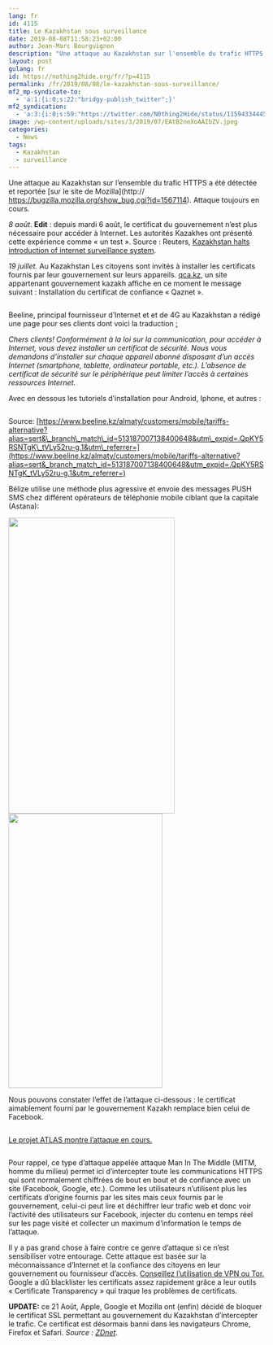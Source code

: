 ```yaml
---
lang: fr 
id: 4115
title: Le Kazakhstan sous surveillance
date: 2019-08-08T11:58:23+02:00
author: Jean-Marc Bourguignon
description: "Une attaque au Kazakhstan sur l'ensemble du trafic HTTPS a été détectée et reportée sur le site de Mozilla."
layout: post
gulang: fr 
id: https://nothing2hide.org/fr/?p=4115
permalink: /fr/2019/08/08/le-kazakhstan-sous-surveillance/
mf2_mp-syndicate-to:
  - 'a:1:{i:0;s:22:"bridgy-publish_twitter";}'
mf2_syndication:
  - 'a:3:{i:0;s:59:"https://twitter.com/N0thing2Hide/status/1159433444541247488";i:1;s:59:"https://twitter.com/N0thing2Hide/status/1159431264031694848";i:2;s:59:"https://twitter.com/N0thing2Hide/status/1156208552400347137";}'
image: /wp-content/uploads/sites/3/2019/07/EAtB2neXoAAIbZV.jpeg
categories:
  - News
tags:
  - Kazakhstan
  - surveillance
---
```

Une attaque au Kazakhstan sur l&rsquo;ensemble du trafic HTTPS a été détectée et reportée [sur le site de Mozilla](http:// https://bugzilla.mozilla.org/show_bug.cgi?id=1567114). Attaque toujours en cours.

<!--more-->

<p class="note">
  <em>8 août</em>. <strong>Edit</strong> : depuis mardi 6 août, le certificat du gouvernement n&rsquo;est plus nécessaire pour accéder à Internet. Les autorités Kazakhes ont présenté cette expérience comme « un test ». Source : Reuters, <a href="https://www.reuters.com/article/us-kazakhstan-internet-surveillance-idUSKCN1UX0VD">Kazakhstan halts introduction of internet surveillance system</a>.
</p>

_19 juillet._ Au Kazakhstan Les citoyens sont invités à installer les certificats fournis par leur gouvernement sur leurs appareils. [qca.kz](http://qca.kz/), un site appartenant gouvernement kazakh affiche en ce moment le message suivant : Installation du certificat de confiance « Qaznet ».

<img src="https://nothing2hide.org/fr/wp-content/uploads/sites/3/2019/07/Screenshot_2019-07-19-Установка-доверенного-сертификата-QazNet--1024x199.png" alt="" class="wp-image-4117" srcset="https://nothing2hide.org/fr/wp-content/uploads/sites/3/2019/07/Screenshot_2019-07-19-Установка-доверенного-сертификата-QazNet--1024x199.png 1024w, https://nothing2hide.org/fr/wp-content/uploads/sites/3/2019/07/Screenshot_2019-07-19-Установка-доверенного-сертификата-QazNet--300x58.png 300w, https://nothing2hide.org/fr/wp-content/uploads/sites/3/2019/07/Screenshot_2019-07-19-Установка-доверенного-сертификата-QazNet--768x149.png 768w, https://nothing2hide.org/fr/wp-content/uploads/sites/3/2019/07/Screenshot_2019-07-19-Установка-доверенного-сертификата-QazNet--600x116.png 600w, https://nothing2hide.org/fr/wp-content/uploads/sites/3/2019/07/Screenshot_2019-07-19-Установка-доверенного-сертификата-QazNet--280x54.png 280w, https://nothing2hide.org/fr/wp-content/uploads/sites/3/2019/07/Screenshot_2019-07-19-Установка-доверенного-сертификата-QazNet-.png 1360w" sizes="(max-width: 767px) 89vw, (max-width: 1000px) 54vw, (max-width: 1071px) 543px, 580px" />

Beeline, principal fournisseur d&rsquo;Internet et et de 4G au Kazakhstan a rédigé une page pour ses clients dont voici la traduction [:](https://www.beeline.kz/almaty/customers/mobile/tariffs-alternative?alias=sert&_branch_match_id=513187007138400648&utm_expid=.QpKY5RSNTgK_tVLy52ru-g.1&utm_referrer=)

_Chers clients! Conformément à la loi sur la communication, pour accéder à Internet, vous devez installer un certificat de sécurité. Nous vous demandons d&rsquo;installer sur chaque appareil abonné disposant d&rsquo;un accès Internet (smartphone, tablette, ordinateur portable, etc.). L&rsquo;absence de certificat de sécurité sur le périphérique peut limiter l&rsquo;accès à certaines ressources Internet._

Avec en dessous les tutoriels d’installation pour Android, Iphone, et autres :

<img src="https://nothing2hide.org/fr/wp-content/uploads/sites/3/2019/07/Screenshot_2019-07-19-Информация-Мобильный-Beeline-Алматы.png" alt="" class="wp-image-4125" srcset="https://nothing2hide.org/fr/wp-content/uploads/sites/3/2019/07/Screenshot_2019-07-19-Информация-Мобильный-Beeline-Алматы.png 630w, https://nothing2hide.org/fr/wp-content/uploads/sites/3/2019/07/Screenshot_2019-07-19-Информация-Мобильный-Beeline-Алматы-300x235.png 300w, https://nothing2hide.org/fr/wp-content/uploads/sites/3/2019/07/Screenshot_2019-07-19-Информация-Мобильный-Beeline-Алматы-600x470.png 600w, https://nothing2hide.org/fr/wp-content/uploads/sites/3/2019/07/Screenshot_2019-07-19-Информация-Мобильный-Beeline-Алматы-204x160.png 204w" sizes="(max-width: 630px) 100vw, 630px" /> <figcaption>Source: [https://www.beeline.kz/almaty/customers/mobile/tariffs-alternative?alias=sert&\_branch\_match\_id=513187007138400648&utm\_expid=.QpKY5RSNTgK\_tVLy52ru-g.1&utm\_referrer=](https://www.beeline.kz/almaty/customers/mobile/tariffs-alternative?alias=sert&_branch_match_id=513187007138400648&utm_expid=.QpKY5RSNTgK_tVLy52ru-g.1&utm_referrer=)</figcaption>

Bélize utilise une méthode plus agressive et envoie des messages PUSH SMS chez différent opérateurs de téléphonie mobile ciblant que la capitale (Astana):

<img src="https://nothing2hide.org/fr/wp-content/uploads/sites/3/2019/07/MqS5Acq-576x1024.jpg" alt="" class="wp-image-4122" width="327" height="582" srcset="https://nothing2hide.org/fr/wp-content/uploads/sites/3/2019/07/MqS5Acq-576x1024.jpg 576w, https://nothing2hide.org/fr/wp-content/uploads/sites/3/2019/07/MqS5Acq-169x300.jpg 169w, https://nothing2hide.org/fr/wp-content/uploads/sites/3/2019/07/MqS5Acq-90x160.jpg 90w, https://nothing2hide.org/fr/wp-content/uploads/sites/3/2019/07/MqS5Acq.jpg 720w" sizes="(max-width: 327px) 100vw, 327px" /> 

<img src="https://nothing2hide.org/fr/wp-content/uploads/sites/3/2019/07/kazak-mitm-sms-1-576x1024.jpg" alt="" class="wp-image-4123" width="303" height="540" srcset="https://nothing2hide.org/fr/wp-content/uploads/sites/3/2019/07/kazak-mitm-sms-1-576x1024.jpg 576w, https://nothing2hide.org/fr/wp-content/uploads/sites/3/2019/07/kazak-mitm-sms-1-169x300.jpg 169w, https://nothing2hide.org/fr/wp-content/uploads/sites/3/2019/07/kazak-mitm-sms-1-90x160.jpg 90w, https://nothing2hide.org/fr/wp-content/uploads/sites/3/2019/07/kazak-mitm-sms-1.jpg 720w" sizes="(max-width: 303px) 100vw, 303px" />

Nous pouvons constater l&rsquo;effet de l&rsquo;attaque ci-dessous : le certificat aimablement fourni par le gouvernement Kazakh remplace bien celui de Facebook.

<img src="https://nothing2hide.org/fr/wp-content/uploads/sites/3/2019/07/mitm-kazakssl-1024x784.jpg" alt="" class="wp-image-4116" srcset="https://nothing2hide.org/fr/wp-content/uploads/sites/3/2019/07/mitm-kazakssl-1024x784.jpg 1024w, https://nothing2hide.org/fr/wp-content/uploads/sites/3/2019/07/mitm-kazakssl-300x230.jpg 300w, https://nothing2hide.org/fr/wp-content/uploads/sites/3/2019/07/mitm-kazakssl-768x588.jpg 768w, https://nothing2hide.org/fr/wp-content/uploads/sites/3/2019/07/mitm-kazakssl-600x459.jpg 600w, https://nothing2hide.org/fr/wp-content/uploads/sites/3/2019/07/mitm-kazakssl-209x160.jpg 209w, https://nothing2hide.org/fr/wp-content/uploads/sites/3/2019/07/mitm-kazakssl.jpg 1280w" sizes="(max-width: 767px) 89vw, (max-width: 1000px) 54vw, (max-width: 1071px) 543px, 580px" /> 

[Le projet ATLAS montre l&rsquo;attaque en cours.](https://atlas.ripe.net/measurements/22372655/#!probes)

<img src="https://nothing2hide.org/fr/wp-content/uploads/sites/3/2019/07/Screenshot_2019-07-19-RIPE-Atlas.png" alt="" class="wp-image-4119" srcset="https://nothing2hide.org/fr/wp-content/uploads/sites/3/2019/07/Screenshot_2019-07-19-RIPE-Atlas.png 918w, https://nothing2hide.org/fr/wp-content/uploads/sites/3/2019/07/Screenshot_2019-07-19-RIPE-Atlas-300x167.png 300w, https://nothing2hide.org/fr/wp-content/uploads/sites/3/2019/07/Screenshot_2019-07-19-RIPE-Atlas-768x428.png 768w, https://nothing2hide.org/fr/wp-content/uploads/sites/3/2019/07/Screenshot_2019-07-19-RIPE-Atlas-600x335.png 600w, https://nothing2hide.org/fr/wp-content/uploads/sites/3/2019/07/Screenshot_2019-07-19-RIPE-Atlas-280x156.png 280w" sizes="(max-width: 767px) 89vw, (max-width: 1000px) 54vw, (max-width: 1071px) 543px, 580px" /> 

Pour rappel, ce type d’attaque appelée attaque Man In The Middle (MITM, homme du milieu) permet ici d&rsquo;intercepter toute les communications HTTPS qui sont normalement chiffrées de bout en bout et de confiance avec un site (Facebook, Google, etc.). Comme les utilisateurs n&rsquo;utilisent plus les certificats d&rsquo;origine fournis par les sites mais ceux fournis par le gouvernement, celui-ci peut lire et déchiffrer leur trafic web et donc voir l&rsquo;activité des utilisateurs sur Facebook, injecter du contenu en temps réel sur les page visité et collecter un maximum d&rsquo;information le temps de l&rsquo;attaque.

Il y a pas grand chose à faire contre ce genre d&rsquo;attaque si ce n&rsquo;est sensibiliser votre entourage. Cette attaque est basée sur la méconnaissance d&rsquo;Internet et la confiance des citoyens en leur gouvernement ou fournisseur d&rsquo;accès. [Conseillez l&rsquo;utilisation de VPN ou Tor.](https://nothing2hide.org/slides/atelier-navigation.html#/5) Google a dû blacklister les certificats assez rapidement grâce a leur outils « Certificate Transparency » qui traque les problèmes de certificats. 

**UPDATE:** ce 21 Août, Apple, Google et Mozilla ont (enfin) décidé de bloquer le certificat SSL permettant au gouvernement du Kazakhstan d&rsquo;intercepter le trafic. Ce certificat est désormais banni dans les navigateurs Chrome, Firefox et Safari. _Source : [ZDnet](https://www.zdnet.com/article/apple-google-and-mozilla-block-kazakhstans-https-intercepting-certificate/)_.[](https://www.zdnet.com/article/apple-google-and-mozilla-block-kazakhstans-https-intercepting-certificate/)
